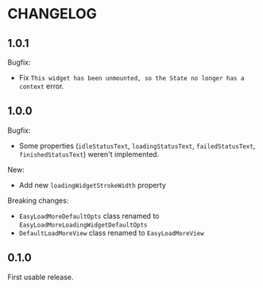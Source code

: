 # CHANGELOG

## 1.0.1

Bugfix:
- Fix `This widget has been unmounted, so the State no longer has a context` error.

## 1.0.0

Bugfix:
- Some properties (`idleStatusText`, `loadingStatusText`, `failedStatusText`, `finishedStatusText`) weren't implemented.

New:
- Add new `loadingWidgetStrokeWidth` property

Breaking changes:
- `EasyLoadMoreDefaultOpts` class renamed to `EasyLoadMoreLoadingWidgetDefaultOpts`
- `DefaultLoadMoreView` class renamed to `EasyLoadMoreView`

## 0.1.0

First usable release.
